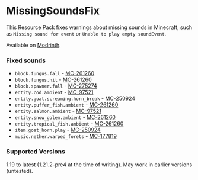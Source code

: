 # MissingSoundsFix
This Resource Pack fixes warnings about missing sounds in Minecraft, such as `Missing sound for event` or `Unable to play empty soundEvent`.

Available on [Modrinth](https://modrinth.com/mod/missing-sounds-fix/).

### Fixed sounds
- `block.fungus.fall` - [MC-261260](https://bugs.mojang.com/browse/MC-261260)
- `block.fungus.hit` - [MC-261260](https://bugs.mojang.com/browse/MC-261260)
- `block.spawner.fall` - [MC-275274](https://bugs.mojang.com/browse/MC-275274)
- `entity.cod.ambient` - [MC-97521](https://bugs.mojang.com/browse/MC-97521)
- `entity.goat.screaming.horn_break` - [MC-250924](https://bugs.mojang.com/browse/MC-250924)
- `entity.puffer_fish.ambient` - [MC-261260](https://bugs.mojang.com/browse/MC-261260)
- `entity.salmon.ambient` - [MC-97521](https://bugs.mojang.com/browse/MC-97521)
- `entity.snow_golem.ambient` - [MC-261260](https://bugs.mojang.com/browse/MC-261260)
- `entity.tropical_fish.ambient` - [MC-261260](https://bugs.mojang.com/browse/MC-261260)
- `item.goat_horn.play` - [MC-250924](https://bugs.mojang.com/browse/MC-250924)
- `music.nether.warped_forets` - [MC-177819](https://bugs.mojang.com/browse/MC-177819)

### Supported Versions
1.19 to latest (1.21.2-pre4 at the time of writing). May work in earlier versions (untested).


